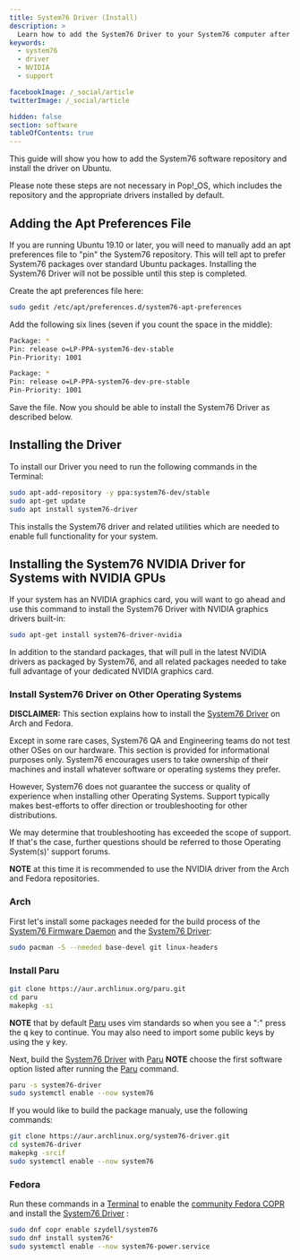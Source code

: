 ```yaml
---
title: System76 Driver (Install)
description: >
  Learn how to add the System76 Driver to your System76 computer after reinstalling Ubuntu
keywords:
  - system76
  - driver
  - NVIDIA
  - support

facebookImage: /_social/article
twitterImage: /_social/article

hidden: false
section: software
tableOfContents: true
---
```


This guide will show you how to add the System76 software repository and install the driver on Ubuntu.

Please note these steps are not necessary in Pop!\_OS, which includes the repository and the appropriate drivers installed by default.

## Adding the Apt Preferences File

If you are running Ubuntu 19.10 or later, you will need to manually add an apt preferences file to "pin" the System76 repository. This will tell apt to prefer System76 packages over standard Ubuntu packages. Installing the System76 Driver will not be possible until this step is completed.

Create the apt preferences file here:

```bash
sudo gedit /etc/apt/preferences.d/system76-apt-preferences
```

Add the following six lines (seven if you count the space in the middle):

```bash
Package: *
Pin: release o=LP-PPA-system76-dev-stable
Pin-Priority: 1001

Package: *
Pin: release o=LP-PPA-system76-dev-pre-stable
Pin-Priority: 1001
```

Save the file. Now you should be able to install the System76 Driver as described below.

## Installing the Driver

To install our Driver you need to run the following commands in the Terminal:

```bash
sudo apt-add-repository -y ppa:system76-dev/stable
sudo apt-get update
sudo apt install system76-driver
```

This installs the System76 driver and related utilities which are needed to enable full functionality for your system.

## Installing the System76 NVIDIA Driver for Systems with NVIDIA GPUs

If your system has an NVIDIA graphics card, you will want to go ahead and use this command to install the System76 Driver with NVIDIA graphics drivers built-in:

```bash
sudo apt-get install system76-driver-nvidia
```

In addition to the standard packages, that will pull in the latest NVIDIA drivers as packaged by System76, and all related packages needed to take full advantage of your dedicated NVIDIA graphics card.

### Install System76 Driver on Other Operating Systems

**DISCLAIMER:** This section explains how to install the <u>System76 Driver</u> on Arch and Fedora.

Except in some rare cases, System76 QA and Engineering teams do not test other OSes on our hardware. This section is provided for informational purposes only. System76 encourages users to take ownership of their machines and install whatever software or operating systems they prefer.

However, System76 does not guarantee the success or quality of experience when installing other Operating Systems.
Support typically makes best-efforts to offer direction or troubleshooting for other distributions.

We may determine that troubleshooting has exceeded the scope of support. If that's the case, further questions should be referred to those Operating System(s)' support forums.

**NOTE** at this time it is recommended to use the NVIDIA driver from the Arch and Fedora repositories.

### Arch

First let's install some packages needed for the build process of the <u>System76 Firmware Daemon</u> and the <u>System76 Driver</u>:

```bash
sudo pacman -S --needed base-devel git linux-headers
```

### Install Paru

```bash
git clone https://aur.archlinux.org/paru.git
cd paru
makepkg -si
```

**NOTE** that by default <u>Paru</u> uses vim standards so when you see a ":" press the <kbd>q</kbd> key to continue. You may also need to import some public keys by using the <kbd>y</kbd> key.

Next, build the <u>System76 Driver</u> with <u>Paru</u>
**NOTE** choose the first software option listed after running the <u>Paru</u> command.

```bash
paru -s system76-driver
sudo systemctl enable --now system76
```

If you would like to build the package manualy, use the following commands: 

```bash
git clone https://aur.archlinux.org/system76-driver.git
cd system76-driver
makepkg -srcif
sudo systemctl enable --now system76
```

### Fedora

Run these commands in a <u>Terminal</u> to enable the [community Fedora COPR](https://copr.fedorainfracloud.org/coprs/szydell/system76/) and install the <u>System76 Driver</u> :

```bash
sudo dnf copr enable szydell/system76
sudo dnf install system76*
sudo systemctl enable --now system76-power.service
```
